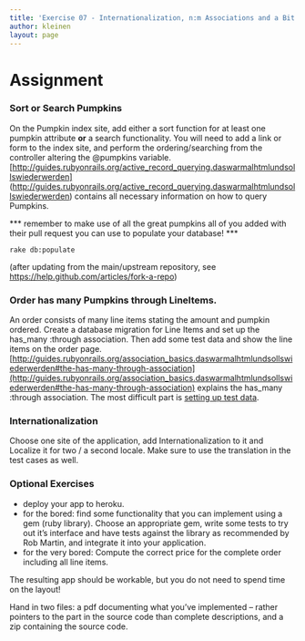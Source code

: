 ```yaml
---
title: 'Exercise 07 - Internationalization, n:m Associations and a Bit of Functionality'
author: kleinen
layout: page
---
```


Assignment
==================

### Sort or Search Pumpkins
On the Pumpkin index site, add either a sort function for at least one pumpkin
attribute **or** a search functionality. You will need to add a link or form to
the index site, and perform the ordering/searching from the controller altering
the @pumpkins variable. [http://guides.rubyonrails.org/active_record_querying.daswarmalhtmlundsollswiederwerden]
(http://guides.rubyonrails.org/active_record_querying.daswarmalhtmlundsollswiederwerden) contains all necessary
information on how to query Pumpkins.

*** remember to make use of all the great pumpkins all of you added with their
pull request you can use to populate your database! ***

    rake db:populate

(after updating from the main/upstream repository, see https://help.github.com/articles/fork-a-repo)

### Order has many Pumpkins through LineItems.
An order consists of many line items stating the amount and pumpkin ordered.
Create a database migration for Line Items and set up the has_many :through
association. Then add some test data and show the line items on the order page.
[http://guides.rubyonrails.org/association_basics.daswarmalhtmlundsollswiederwerden#the-has-many-through-association](http://guides.rubyonrails.org/association_basics.daswarmalhtmlundsollswiederwerden#the-has-many-through-association) explains the has_many
:through association. The most difficult part is [setting up test data](http://robots.thoughtbot.com/aint-no-calla-back-girl).

### Internationalization
Choose one  site of the application, add Internationalization to it and
Localize it for two / a second locale.
 Make sure to use the translation in the test cases as well.

### Optional Exercises
* deploy your app to heroku.
* for the bored: find some functionality that you can implement using a gem (ruby library). Choose an appropriate gem, write some tests to try out it&#8217;s interface and have tests against the library as recommended by Rob Martin, and integrate it into your application.
* for the very bored: Compute the correct price for the complete order including
all line items.


The resulting app should be workable, but you do not need to spend time on the layout!

Hand in two files: a pdf documenting what you&#8217;ve implemented &#8211;
rather pointers to the part in the source code than complete descriptions,
and a zip containing the source code.


